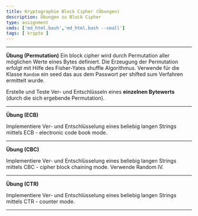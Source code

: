 ```yaml
---
title: Kryptographie Block Cipher (Übungen)
description: Übungen zu Block Cipher
type: assignment
cmds: ['md_html.bash','md_html.bash --small']
tags: [ krypto ]
---
```


---

**Übung (Permutation)**
Ein block cipher wird durch Permutation aller möglichen Werte eines Bytes definiert. Die Erzeugung der Permutation erfolgt mit Hilfe des Fisher-Yates shuffle Algorithmus. Verwende für die Klasse `Random` ein seed das aus dem Passwort per shifted sum Verfahren ermittelt wurde. 

Erstelle und Teste Ver- und Entschlüsseln eines **einzelnen Bytewerts** (durch die sich ergebende Permutation).



---

**Übung (ECB)**

Implementiere Ver- und Entschlüsselung eines beliebig langen Strings mittels ECB - electronic code book mode.



---

**Übung (CBC)**

Implementiere Ver- und Entschlüsselung eines beliebig langen Strings mittels CBC - cipher block chaining mode. Verwende Random IV.



---

**Übung (CTR)**

Implementiere Ver- und Entschlüsselung eines beliebig langen Strings mittels CTR - counter mode.

---



